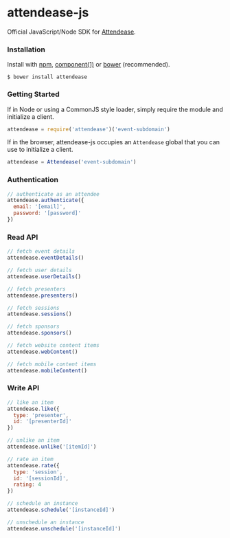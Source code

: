# attendease-js

Official JavaScript/Node SDK for [Attendease](https://attendease.com/).

### Installation

Install with [npm](https://www.npmjs.org/), [component(1)](http://component.io) or [bower](http://bower.io/) (recommended).

```
$ bower install attendease
```

### Getting Started

If in Node or using a CommonJS style loader, simply require the module and initialize a client.

```javascript
attendease = require('attendease')('event-subdomain')
```

If in the browser, attendease-js occupies an `Attendease` global that you can use to initialize a client.

```javascript
attendease = Attendease('event-subdomain')
```

### Authentication

```javascript
// authenticate as an attendee
attendease.authenticate({
  email: '[email]',
  password: '[password]'
})
```

### Read API

```javascript
// fetch event details
attendease.eventDetails()

// fetch user details
attendease.userDetails()

// fetch presenters
attendease.presenters()

// fetch sessions
attendease.sessions()

// fetch sponsors
attendease.sponsors()

// fetch website content items
attendease.webContent()

// fetch mobile content items
attendease.mobileContent()
```

### Write API

```javascript
// like an item
attendease.like({
  type: 'presenter',
  id: '[presenterId]'
})

// unlike an item
attendease.unlike('[itemId]')

// rate an item
attendease.rate({
  type: 'session',
  id: '[sessionId]',
  rating: 4
})

// schedule an instance
attendease.schedule('[instanceId]')

// unschedule an instance
attendease.unschedule('[instanceId]')
```
